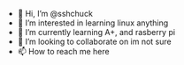 - 👋 Hi, I’m @sshchuck
- 👀 I’m interested in learning linux anything 
- 🌱 I’m currently learning A+, and rasberry pi 
- 💞️ I’m looking to collaborate on im not sure
- 📫 How to reach me here

<!---
sshchuck/sshchuck is a ✨ special ✨ repository because its `README.md` (this file) appears on your GitHub profile.
You can click the Preview link to take a look at your changes.
--->
